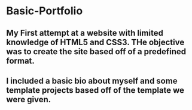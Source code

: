 # Basic-Portfolio

## My First attempt at a website with limited knowledge of HTML5 and CSS3. THe objective was to create the site based off of a predefined format. 
## I included a basic bio about myself and some template projects based off of the template we were given.